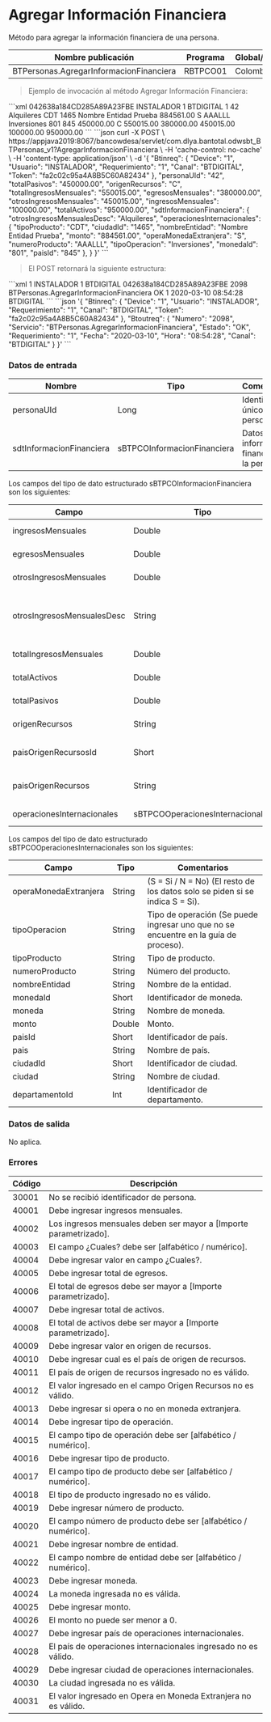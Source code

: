 # Agregar Información Financiera 

Método para agregar la información financiera de una persona. 

Nombre publicación | Programa | Global/País 
--------- | ----------- | ----------- 
BTPersonas.AgregarInformacionFinanciera | RBTPCO01 | Colombia 

> Ejemplo de invocación al método Agregar Información Financiera: 

<code-group> 
<code-block title="XML" active> 
```xml 
<soapenv:Envelope xmlns:soapenv="http://schemas.xmlsoap.org/soap/envelope/" xmlns:bts="http://uy.com.dlya.bantotal/BTSOA/"> 
   <soapenv:Header/> 
   <soapenv:Body> 
      <bts:BTPersonas.AgregarInformacionFinanciera> 
         <bts:Btinreq> 
            <bts:Token>042638a184CD285A89A23FBE</bts:Token> 
            <bts:Usuario>INSTALADOR</bts:Usuario> 
            <bts:Device>1</bts:Device> 
            <bts:Canal>BTDIGITAL</bts:Canal> 
            <bts:Requerimiento>1</bts:Requerimiento> 
         </bts:Btinreq> 
         <bts:personaUId>42</bts:personaUId> 
         <bts:sdtInformacionFinanciera> 
            <bts:paisOrigenRecursos></bts:paisOrigenRecursos> 
            <bts:otrosIngresosMensualesDesc>Alquileres</bts:otrosIngresosMensualesDesc> 
            <bts:operacionesInternacionales> 
               <bts:tipoProducto>CDT</bts:tipoProducto> 
               <bts:moneda></bts:moneda> 
               <bts:ciudadId>1465</bts:ciudadId> 
               <bts:nombreEntidad>Nombre Entidad Prueba</bts:nombreEntidad> 
               <bts:monto>884561.00</bts:monto> 
               <bts:pais></bts:pais> 
               <bts:ciudad></bts:ciudad> 
               <bts:operaMonedaExtranjera>S</bts:operaMonedaExtranjera> 
               <bts:numeroProducto>AAALLL</bts:numeroProducto> 
               <bts:tipoOperacion>Inversiones</bts:tipoOperacion> 
               <bts:monedaId>801</bts:monedaId> 
               <bts:paisId>845</bts:paisId> 
            </bts:operacionesInternacionales> 
            <bts:totalPasivos>450000.00</bts:totalPasivos> 
            <bts:origenRecursos>C</bts:origenRecursos> 
            <bts:totalIngresosMensuales>550015.00</bts:totalIngresosMensuales> 
            <bts:egresosMensuales>380000.00</bts:egresosMensuales> 
            <bts:otrosIngresosMensuales>450015.00</bts:otrosIngresosMensuales> 
            <bts:ingresosMensuales>100000.00</bts:ingresosMensuales> 
            <bts:totalActivos>950000.00</bts:totalActivos> 
            <bts:paisOrigenRecursosId></bts:paisOrigenRecursosId> 
         </bts:sdtInformacionFinanciera> 
      </bts:BTPersonas.AgregarInformacionFinanciera> 
   </soapenv:Body> 
</soapenv:Envelope> 
``` 
</code-block> 

<code-block title="JSON"> 
```json 
curl -X POST \ 
https://appjava2019:8067/bancowdesa/servlet/com.dlya.bantotal.odwsbt_BTPersonas_v1?AgregarInformacionFinanciera \ 
-H 'cache-control: no-cache' \ 
-H 'content-type: application/json' \ 
-d '{ 
	"Btinreq": { 
		"Device": "1", 
		"Usuario": "INSTALADOR", 
		"Requerimiento": "1", 
		"Canal": "BTDIGITAL", 
		"Token": "fa2c02c95a4A8B5C60A82434" 
	}, 
	"personaUId": "42", 
	"totalPasivos": "450000.00", 
	"origenRecursos": "C", 
	"totalIngresosMensuales": "550015.00", 
	"egresosMensuales": "380000.00", 
	"otrosIngresosMensuales": "450015.00", 
	"ingresosMensuales": "100000.00", 
	"totalActivos": "950000.00", 
	"sdtInformacionFinanciera": { 
	  "otrosIngresosMensualesDesc": "Alquileres", 
	  "operacionesInternacionales": { 
		"tipoProducto": "CDT", 
		"ciudadId": "1465", 
		"nombreEntidad": "Nombre Entidad Prueba", 
		"monto": "884561.00", 
		"operaMonedaExtranjera": "S", 
		"numeroProducto": "AAALLL", 
		"tipoOperacion": "Inversiones", 
		"monedaId": "801", 
		"paisId": "845" 
	  },   
	} 
}' 
``` 
</code-block> 
</code-group> 

> El POST retornará la siguiente estructura: 

<code-group> 
<code-block title="XML" active> 
```xml 
<SOAP-ENV:Envelope xmlns:SOAP-ENV="http://schemas.xmlsoap.org/soap/envelope/" xmlns:xsd="http://www.w3.org/2001/XMLSchema" xmlns:SOAP-ENC="http://schemas.xmlsoap.org/soap/encoding/" xmlns:xsi="http://www.w3.org/2001/XMLSchema-instance"> 
   <SOAP-ENV:Body> 
      <BTPersonas.AgregarInformacionFinancieraResponse xmlns="http://uy.com.dlya.bantotal/BTSOA/"> 
         <Btinreq> 
            <Device>1</Device> 
            <Usuario>INSTALADOR</Usuario> 
            <Requerimiento>1</Requerimiento> 
            <Canal>BTDIGITAL</Canal> 
            <Token>042638a184CD285A89A23FBE</Token> 
         </Btinreq> 
         <Erroresnegocio></Erroresnegocio> 
         <Btoutreq> 
            <Numero>2098</Numero> 
            <Servicio>BTPersonas.AgregarInformacionFinanciera</Servicio> 
            <Estado>OK</Estado> 
            <Requerimiento>1</Requerimiento> 
            <Fecha>2020-03-10</Fecha> 
            <Hora>08:54:28</Hora> 
            <Canal>BTDIGITAL</Canal> 
         </Btoutreq> 
      </BTPersonas.AgregarInformacionFinancieraResponse> 
   </SOAP-ENV:Body> 
</SOAP-ENV:Envelope> 
``` 
</code-block> 

<code-block title="JSON"> 
```json 
'{ 
	"Btinreq": { 
		"Device": "1", 
		"Usuario": "INSTALADOR", 
		"Requerimiento": "1", 
		"Canal": "BTDIGITAL", 
		"Token": "fa2c02c95a4A8B5C60A82434" 
	}, 
	"Btoutreq": { 
	  "Numero": "2098", 
	  "Servicio": "BTPersonas.AgregarInformacionFinanciera", 
	  "Estado": "OK", 
	  "Requerimiento": "1", 
	  "Fecha": "2020-03-10", 
	  "Hora": "08:54:28", 
	  "Canal": "BTDIGITAL" 
	} 
}' 
``` 
</code-block> 
</code-group> 

### Datos de entrada 

Nombre | Tipo | Comentarios 
--------- | ----------- | ----------- 
personaUId | Long | Identificador único de persona. 
sdtInformacionFinanciera | sBTPCOInformacionFinanciera | Datos de información financiera de la persona. 

Los campos del tipo de dato estructurado sBTPCOInformacionFinanciera son los siguientes: 

Campo | Tipo | Comentarios 
--------- | ----------- | ----------- 
ingresosMensuales | Double | Importe de ingresos mensuales. 
egresosMensuales | Double | Importe de egresos mensuales. 
otrosIngresosMensuales | Double | Importe de otros ingresos mensuales. 
otrosIngresosMensualesDesc | String | Descripción de otros ingresos mensuales (Se ingresa si se ingresó valor en el campo otrosIngresosMensuales). 
totalIngresosMensuales | Double | Importe del total de ingresos mensuales. 
totalActivos | Double | Importe del total de activos. 
totalPasivos | Double | Importe del total de pasivos. 
origenRecursos | String | (C = Colombia / O = Otro). 
paisOrigenRecursosId | Short | Identificador de país (Se pide si el país de origen de recursos es O = Otro). 
paisOrigenRecursos | String | País (Se pide si el país de origen de recursos es O = Otro). 
operacionesInternacionales | sBTPCOOperacionesInternacionales | Datos de operaciones internacionales. 

Los campos del tipo de dato estructurado sBTPCOOperacionesInternacionales son los siguientes: 

Campo | Tipo | Comentarios 
--------- | ----------- | ----------- 
operaMonedaExtranjera | String | (S = Si / N = No) (El resto de los datos solo se piden si se indica S = Si). 
tipoOperacion | String | Tipo de operación (Se puede ingresar uno que no se encuentre en la guía de proceso). 
tipoProducto | String | Tipo de producto. 
numeroProducto | String | Número del producto. 
nombreEntidad | String | Nombre de la entidad. 
monedaId | Short | Identificador de moneda. 
moneda | String | Nombre de moneda. 
monto | Double | Monto. 
paisId | Short | Identificador de país. 
pais | String | Nombre de país. 
ciudadId | Short | Identificador de ciudad. 
ciudad | String | Nombre de ciudad. 
departamentoId | Int | Identificador de departamento. 

### Datos de salida 

No aplica. 

### Errores 

Código | Descripción 
--------- | ----------- 
30001 | No se recibió identificador de persona. 
40001 | Debe ingresar ingresos mensuales. 
40002 | Los ingresos mensuales deben ser mayor a [Importe parametrizado]. 
40003 | El campo ¿Cuales? debe ser [alfabético / numérico]. 
40004 | Debe ingresar valor en campo ¿Cuales?. 
40005 | Debe ingresar total de egresos. 
40006 | El total de egresos debe ser mayor a [Importe parametrizado]. 
40007 | Debe ingresar total de activos. 
40008 | El total de activos debe ser mayor a [Importe parametrizado]. 
40009 | Debe ingresar valor en origen de recursos. 
40010 | Debe ingresar cual es el país de origen de recursos. 
40011 | El país de origen de recursos ingresado no es válido. 
40012 | El valor ingresado en el campo Origen Recursos no es válido. 
40013 | Debe ingresar si opera o no en moneda extranjera. 
40014 | Debe ingresar tipo de operación. 
40015 | El campo tipo de operación debe ser [alfabético / numérico]. 
40016 | Debe ingresar tipo de producto. 
40017 | El campo tipo de producto debe ser [alfabético / numérico]. 
40018 | El tipo de producto ingresado no es válido. 
40019 | Debe ingresar número de producto. 
40020 | El campo número de producto debe ser [alfabético / numérico]. 
40021 | Debe ingresar nombre de entidad. 
40022 | El campo nombre de entidad debe ser [alfabético / numérico]. 
40023 | Debe ingresar moneda. 
40024 | La moneda ingresada no es válida. 
40025 | Debe ingresar monto. 
40026 | El monto no puede ser menor a 0. 
40027 | Debe ingresar país de operaciones internacionales. 
40028 | El país de operaciones internacionales ingresado no es válido. 
40029 | Debe ingresar ciudad de operaciones internacionales. 
40030 | La ciudad ingresada no es válida. 
40031 | El valor ingresado en Opera en Moneda Extranjera no es válido. 

 
